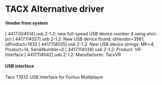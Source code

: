 # TACX Alternative driver

#### Vendor from system
[ 4417.004514] usb 2-1.2: new full-speed USB device number 4 using ehci-pci
[ 4417.114027] usb 2-1.2: New USB device found, idVendor=3561, idProduct=1932
[ 4417.114035] usb 2-1.2: New USB device strings: Mfr=4, Product=14, SerialNumber=0
[ 4417.114039] usb 2-1.2: Product: VR-Interface
[ 4417.114042] usb 2-1.2: Manufacturer: TacxVR

#### USB interface
Tacx T1932 USB Interface for Fortius Multiplayer